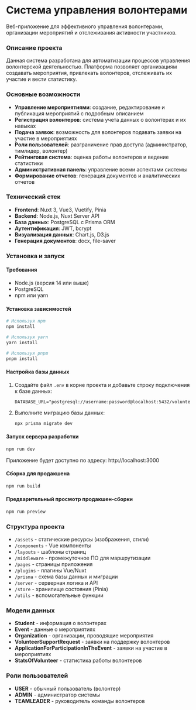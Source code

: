 # Система управления волонтерами

Веб-приложение для эффективного управления волонтерами, организации мероприятий и отслеживания активности участников.

### Описание проекта

Данная система разработана для автоматизации процессов управления волонтерской деятельностью. Платформа позволяет организациям создавать мероприятия, привлекать волонтеров, отслеживать их участие и вести статистику.

### Основные возможности

- **Управление мероприятиями**: создание, редактирование и публикация мероприятий с подробным описанием
- **Регистрация волонтеров**: система учета данных о волонтерах и их навыках
- **Подача заявок**: возможность для волонтеров подавать заявки на участие в мероприятиях
- **Роли пользователей**: разграничение прав доступа (администратор, тимлидер, волонтер)
- **Рейтинговая система**: оценка работы волонтеров и ведение статистики
- **Административная панель**: управление всеми аспектами системы
- **Формирование отчетов**: генерация документов и аналитических отчетов

### Технический стек

- **Frontend**: Nuxt 3, Vue3, Vuetify, Pinia
- **Backend**: Node.js, Nuxt Server API
- **База данных**: PostgreSQL с Prisma ORM
- **Аутентификация**: JWT, bcrypt
- **Визуализация данных**: Chart.js, D3.js
- **Генерация документов**: docx, file-saver

### Установка и запуск

#### Требования

- Node.js (версия 14 или выше)
- PostgreSQL
- npm или yarn

#### Установка зависимостей

```bash
# Используя npm
npm install

# Используя yarn
yarn install

# Используя pnpm
pnpm install
```

#### Настройка базы данных

1. Создайте файл `.env` в корне проекта и добавьте строку подключения к базе данных:
   ```
   DATABASE_URL="postgresql://username:password@localhost:5432/volunteer_db"
   ```

2. Выполните миграцию базы данных:
   ```bash
   npx prisma migrate dev
   ```

#### Запуск сервера разработки

```bash
npm run dev
```

Приложение будет доступно по адресу: http://localhost:3000

#### Сборка для продакшена

```bash
npm run build
```

#### Предварительный просмотр продакшен-сборки

```bash
npm run preview
```

### Структура проекта

- `/assets` - статические ресурсы (изображения, стили)
- `/components` - Vue компоненты
- `/layouts` - шаблоны страниц
- `/middleware` - промежуточное ПО для маршрутизации
- `/pages` - страницы приложения
- `/plugins` - плагины Vue/Nuxt
- `/prisma` - схема базы данных и миграции
- `/server` - серверная логика и API
- `/store` - хранилище состояния (Pinia)
- `/utils` - вспомогательные функции

### Модели данных

- **Student** - информация о волонтерах
- **Event** - данные о мероприятиях
- **Organization** - организации, проводящие мероприятия
- **VolunteerSupportRequest** - заявки на поддержку волонтеров
- **ApplicationForParticipationInTheEvent** - заявки на участие в мероприятиях
- **StatsOfVolunteer** - статистика работы волонтеров

### Роли пользователей

- **USER** - обычный пользователь (волонтер)
- **ADMIN** - администратор системы
- **TEAMLEADER** - руководитель команды волонтеров
